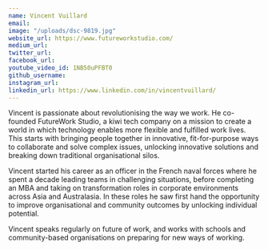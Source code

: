 ```yaml
---
name: Vincent Vuillard
email: 
image: "/uploads/dsc-9819.jpg"
website_url: https://www.futureworkstudio.com/
medium_url: 
twitter_url: 
facebook_url: 
youtube_video_id: 1NB50uPFBT0
github_username: 
instagram_url: 
linkedin_url: https://www.linkedin.com/in/vincentvuillard/
---
```


Vincent is passionate about revolutionising the way we work. He co-founded FutureWork Studio, a kiwi tech company on a mission to create a world in which technology enables more flexible and fulfilled work lives. This starts with bringing people together in innovative, fit-for-purpose ways to collaborate and solve complex issues, unlocking innovative solutions and breaking down traditional organisational silos.

Vincent started his career as an officer in the French naval forces where he spent a decade leading teams in challenging situations, before completing an MBA and taking on transformation roles in corporate environments across Asia and Australasia. In these roles he saw first hand the opportunity to improve organisational and community outcomes by unlocking individual potential.

Vincent speaks regularly on future of work, and works with schools and community-based organisations on preparing for new ways of working.
